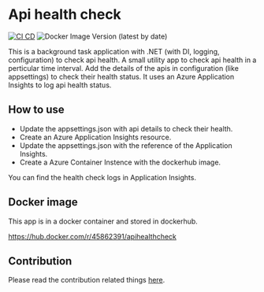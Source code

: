 # Api health check
[![CI CD](https://github.com/Arnab-Developer/api-health-check/actions/workflows/ci-cd.yml/badge.svg)](https://github.com/Arnab-Developer/api-health-check/actions/workflows/ci-cd.yml)
![Docker Image Version (latest by date)](https://img.shields.io/docker/v/45862391/apihealthcheck)

This is a background task application with .NET (with DI, logging, configuration) to check api health. A small utility 
app to check api health in a perticular time interval. Add the details of the apis in configuration (like appsettings) 
to check their health status. It uses an Azure Application Insights to log api health status.

## How to use
- Update the appsettings.json with api details to check their health.
- Create an Azure Application Insights resource. 
- Update the appsettings.json with the reference of the Application Insights.
- Create a Azure Container Instence with the dockerhub image.

You can find the health check logs in Application Insights.

## Docker image
This app is in a docker container and stored in dockerhub.

https://hub.docker.com/r/45862391/apihealthcheck

## Contribution
Please read the contribution related things [here](https://github.com/Arnab-Developer/api-health-check/blob/main/Contribution.md).